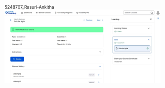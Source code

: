 5248707_Rasuri-Ankitha
![image](https://github.com/RasuriAnkitha/5248707_Rasuri-Ankitha/blob/ed59a4715242ef1a40715be5364e106713c51268/sdlc.jpg)
